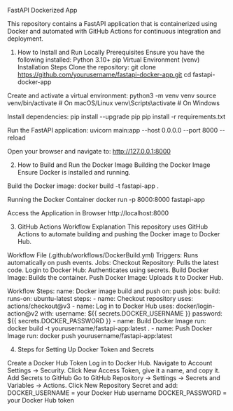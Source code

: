 FastAPI Dockerized App

This repository contains a FastAPI application that is containerized using Docker and automated with GitHub Actions for continuous integration and deployment.

1. How to Install and Run Locally
Prerequisites
Ensure you have the following installed:
Python 3.10+
pip
Virtual Environment (venv)
Installation Steps
Clone the repository:
git clone https://github.com/yourusername/fastapi-docker-app.git
cd fastapi-docker-app

Create and activate a virtual environment:
python3 -m venv venv
source venv/bin/activate  # On macOS/Linux
venv\Scripts\activate  # On Windows

Install dependencies:
pip install --upgrade pip
pip install -r requirements.txt

Run the FastAPI application:
uvicorn main:app --host 0.0.0.0 --port 8000 --reload

Open your browser and navigate to:
http://127.0.0.1:8000


2. How to Build and Run the Docker Image
Building the Docker Image
Ensure Docker is installed and running.

Build the Docker image:
docker build -t fastapi-app .

Running the Docker Container
docker run -p 8000:8000 fastapi-app

Access the Application in Browser
http://localhost:8000

3. GitHub Actions Workflow Explanation
This repository uses GitHub Actions to automate building and pushing the Docker image to Docker Hub.

Workflow File (.github/workflows/DockerBuild.yml)
Triggers: Runs automatically on push events.
Jobs:
Checkout Repository: Pulls the latest code.
Login to Docker Hub: Authenticates using secrets.
Build Docker Image: Builds the container.
Push Docker Image: Uploads it to Docker Hub.

Workflow Steps:
name: Docker image build and push
on: push
jobs:
  build:
    runs-on: ubuntu-latest
    steps:
      - name: Checkout repository
        uses: actions/checkout@v3
      - name: Log in to Docker Hub
        uses: docker/login-action@v2
        with:
          username: ${{ secrets.DOCKER_USERNAME }}
          password: ${{ secrets.DOCKER_PASSWORD }}
      - name: Build Docker Image
        run: docker build -t yourusername/fastapi-app:latest .
      - name: Push Docker Image
        run: docker push yourusername/fastapi-app:latest

        
4. Steps for Setting Up Docker Token and Secrets
  
Create a Docker Hub Token
Log in to Docker Hub.
Navigate to Account Settings → Security.
Click New Access Token, give it a name, and copy it.
Add Secrets to GitHub
Go to GitHub Repository → Settings → Secrets and Variables → Actions.
Click New Repository Secret and add:
DOCKER_USERNAME = your Docker Hub username
DOCKER_PASSWORD = your Docker Hub token
